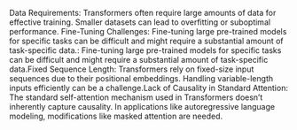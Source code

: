 Data Requirements: Transformers often require large amounts of data for effective training. Smaller datasets can lead to overfitting or suboptimal performance. Fine-Tuning Challenges: Fine-tuning large pre-trained models for specific tasks can be difficult and might require a substantial amount of task-specific data.: Fine-tuning large pre-trained models for specific tasks can be difficult and might require a substantial amount of task-specific data.Fixed Sequence Length: Transformers rely on fixed-size input sequences due to their positional embeddings. Handling variable-length inputs efficiently can be a challenge.Lack of Causality in Standard Attention: The standard self-attention mechanism used in Transformers doesn’t inherently capture causality. In applications like autoregressive language modeling, modifications like masked attention are needed.